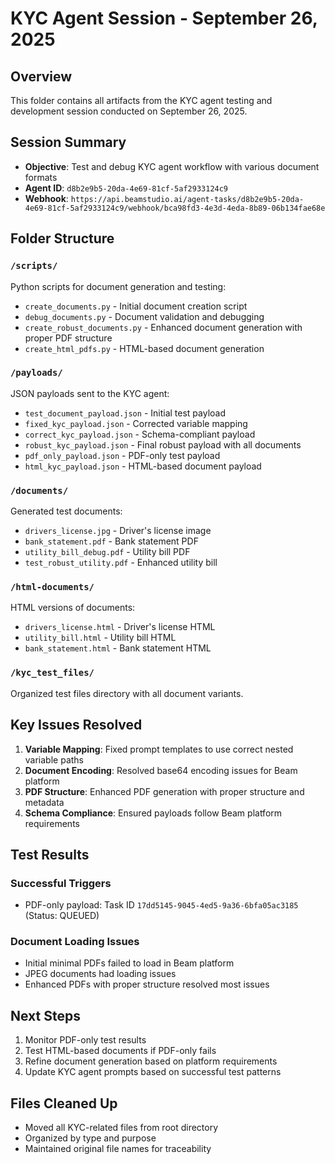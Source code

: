 # KYC Agent Session - September 26, 2025

## Overview
This folder contains all artifacts from the KYC agent testing and development session conducted on September 26, 2025.

## Session Summary
- **Objective**: Test and debug KYC agent workflow with various document formats
- **Agent ID**: `d8b2e9b5-20da-4e69-81cf-5af2933124c9`
- **Webhook**: `https://api.beamstudio.ai/agent-tasks/d8b2e9b5-20da-4e69-81cf-5af2933124c9/webhook/bca98fd3-4e3d-4eda-8b89-06b134fae68e`

## Folder Structure

### `/scripts/`
Python scripts for document generation and testing:
- `create_documents.py` - Initial document creation script
- `debug_documents.py` - Document validation and debugging
- `create_robust_documents.py` - Enhanced document generation with proper PDF structure
- `create_html_pdfs.py` - HTML-based document generation

### `/payloads/`
JSON payloads sent to the KYC agent:
- `test_document_payload.json` - Initial test payload
- `fixed_kyc_payload.json` - Corrected variable mapping
- `correct_kyc_payload.json` - Schema-compliant payload
- `robust_kyc_payload.json` - Final robust payload with all documents
- `pdf_only_payload.json` - PDF-only test payload
- `html_kyc_payload.json` - HTML-based document payload

### `/documents/`
Generated test documents:
- `drivers_license.jpg` - Driver's license image
- `bank_statement.pdf` - Bank statement PDF
- `utility_bill_debug.pdf` - Utility bill PDF
- `test_robust_utility.pdf` - Enhanced utility bill

### `/html-documents/`
HTML versions of documents:
- `drivers_license.html` - Driver's license HTML
- `utility_bill.html` - Utility bill HTML
- `bank_statement.html` - Bank statement HTML

### `/kyc_test_files/`
Organized test files directory with all document variants.

## Key Issues Resolved

1. **Variable Mapping**: Fixed prompt templates to use correct nested variable paths
2. **Document Encoding**: Resolved base64 encoding issues for Beam platform
3. **PDF Structure**: Enhanced PDF generation with proper structure and metadata
4. **Schema Compliance**: Ensured payloads follow Beam platform requirements

## Test Results

### Successful Triggers
- PDF-only payload: Task ID `17dd5145-9045-4ed5-9a36-6bfa05ac3185` (Status: QUEUED)

### Document Loading Issues
- Initial minimal PDFs failed to load in Beam platform
- JPEG documents had loading issues
- Enhanced PDFs with proper structure resolved most issues

## Next Steps
1. Monitor PDF-only test results
2. Test HTML-based documents if PDF-only fails
3. Refine document generation based on platform requirements
4. Update KYC agent prompts based on successful test patterns

## Files Cleaned Up
- Moved all KYC-related files from root directory
- Organized by type and purpose
- Maintained original file names for traceability
